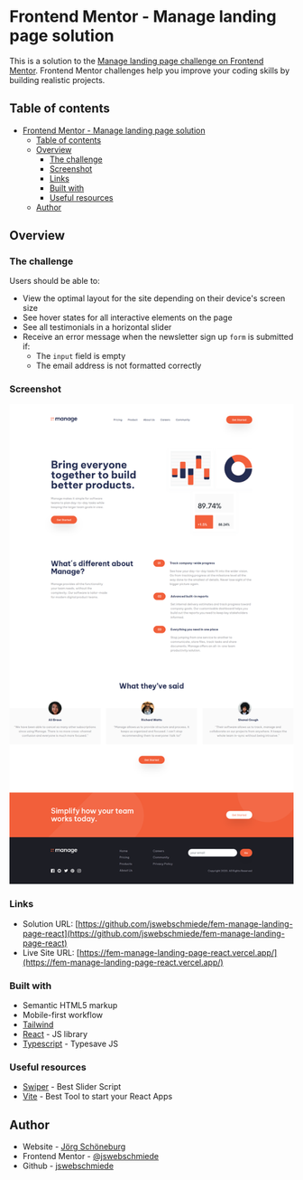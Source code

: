 # Frontend Mentor - Manage landing page solution

This is a solution to the [Manage landing page challenge on Frontend Mentor](https://www.frontendmentor.io/challenges/manage-landing-page-SLXqC6P5). Frontend Mentor challenges help you improve your coding skills by building realistic projects.

## Table of contents

- [Frontend Mentor - Manage landing page solution](#frontend-mentor---manage-landing-page-solution)
  - [Table of contents](#table-of-contents)
  - [Overview](#overview)
    - [The challenge](#the-challenge)
    - [Screenshot](#screenshot)
    - [Links](#links)
    - [Built with](#built-with)
    - [Useful resources](#useful-resources)
  - [Author](#author)

## Overview

### The challenge

Users should be able to:

- View the optimal layout for the site depending on their device's screen size
- See hover states for all interactive elements on the page
- See all testimonials in a horizontal slider
- Receive an error message when the newsletter sign up `form` is submitted if:
  - The `input` field is empty
  - The email address is not formatted correctly

### Screenshot

![](./screenshot.png)

### Links

- Solution URL: [https://github.com/jswebschmiede/fem-manage-landing-page-react](https://github.com/jswebschmiede/fem-manage-landing-page-react)
- Live Site URL: [https://fem-manage-landing-page-react.vercel.app/](https://fem-manage-landing-page-react.vercel.app/)

### Built with

- Semantic HTML5 markup
- Mobile-first workflow
- [Tailwind](https://tailwindcss.com/)
- [React](https://reactjs.org/) - JS library
- [Typescript](https://www.typescriptlang.org/) - Typesave JS

### Useful resources

- [Swiper](https://swiperjs.com/) - Best Slider Script
- [Vite](https://vitejs.dev/) - Best Tool to start your React Apps

## Author

- Website - [Jörg Schöneburg](https://jswebschmiede.de)
- Frontend Mentor - [@jswebschmiede](https://www.frontendmentor.io/profile/jswebschmiede)
- Github - [jswebschmiede](https://github.com/jswebschmiede)
